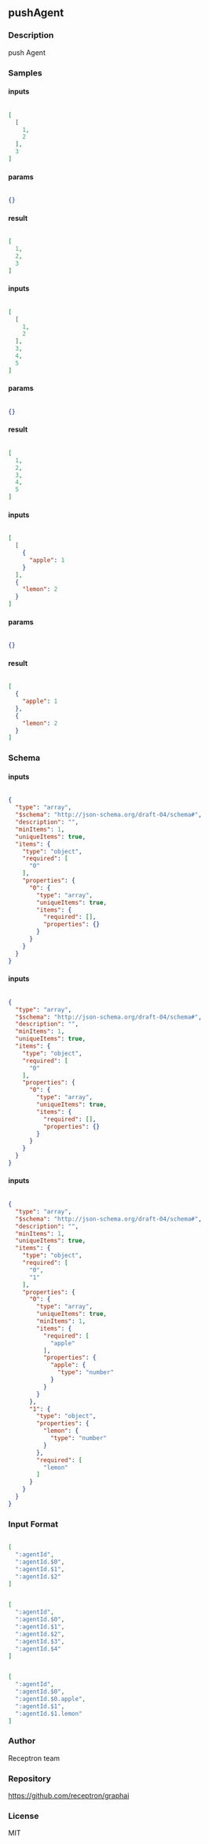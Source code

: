 ## pushAgent

### Description

push Agent

### Samples

#### inputs

```json

[
  [
    1,
    2
  ],
  3
]

````

#### params

```json

{}

````

#### result

```json

[
  1,
  2,
  3
]

````
#### inputs

```json

[
  [
    1,
    2
  ],
  3,
  4,
  5
]

````

#### params

```json

{}

````

#### result

```json

[
  1,
  2,
  3,
  4,
  5
]

````
#### inputs

```json

[
  [
    {
      "apple": 1
    }
  ],
  {
    "lemon": 2
  }
]

````

#### params

```json

{}

````

#### result

```json

[
  {
    "apple": 1
  },
  {
    "lemon": 2
  }
]

````

### Schema

#### inputs

```json

{
  "type": "array",
  "$schema": "http://json-schema.org/draft-04/schema#",
  "description": "",
  "minItems": 1,
  "uniqueItems": true,
  "items": {
    "type": "object",
    "required": [
      "0"
    ],
    "properties": {
      "0": {
        "type": "array",
        "uniqueItems": true,
        "items": {
          "required": [],
          "properties": {}
        }
      }
    }
  }
}

````
#### inputs

```json

{
  "type": "array",
  "$schema": "http://json-schema.org/draft-04/schema#",
  "description": "",
  "minItems": 1,
  "uniqueItems": true,
  "items": {
    "type": "object",
    "required": [
      "0"
    ],
    "properties": {
      "0": {
        "type": "array",
        "uniqueItems": true,
        "items": {
          "required": [],
          "properties": {}
        }
      }
    }
  }
}

````
#### inputs

```json

{
  "type": "array",
  "$schema": "http://json-schema.org/draft-04/schema#",
  "description": "",
  "minItems": 1,
  "uniqueItems": true,
  "items": {
    "type": "object",
    "required": [
      "0",
      "1"
    ],
    "properties": {
      "0": {
        "type": "array",
        "uniqueItems": true,
        "minItems": 1,
        "items": {
          "required": [
            "apple"
          ],
          "properties": {
            "apple": {
              "type": "number"
            }
          }
        }
      },
      "1": {
        "type": "object",
        "properties": {
          "lemon": {
            "type": "number"
          }
        },
        "required": [
          "lemon"
        ]
      }
    }
  }
}

````

### Input Format

```json

[
  ":agentId",
  ":agentId.$0",
  ":agentId.$1",
  ":agentId.$2"
]

````
```json

[
  ":agentId",
  ":agentId.$0",
  ":agentId.$1",
  ":agentId.$2",
  ":agentId.$3",
  ":agentId.$4"
]

````
```json

[
  ":agentId",
  ":agentId.$0",
  ":agentId.$0.apple",
  ":agentId.$1",
  ":agentId.$1.lemon"
]

````

### Author

Receptron team

### Repository

https://github.com/receptron/graphai


### License

MIT

